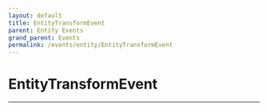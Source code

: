 ```yaml
---
layout: default
title: EntityTransformEvent
parent: Entity Events
grand_parent: Events
permalink: /events/entity/EntityTransformEvent
---
```


# EntityTransformEvent

---
